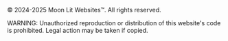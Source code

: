 © 2024-2025 Moon Lit Websites™. All rights reserved.

WARNING: Unauthorized reproduction or distribution of this website's code is prohibited. Legal action may be taken if copied.
